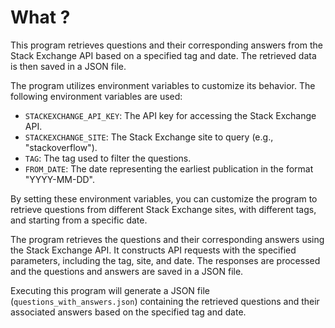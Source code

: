 # What ?

This program retrieves questions and their corresponding answers from the Stack Exchange API based on a specified tag and date. The retrieved data is then saved in a JSON file.

The program utilizes environment variables to customize its behavior. The following environment variables are used:

- `STACKEXCHANGE_API_KEY`: The API key for accessing the Stack Exchange API.
- `STACKEXCHANGE_SITE`: The Stack Exchange site to query (e.g., "stackoverflow").
- `TAG`: The tag used to filter the questions.
- `FROM_DATE`: The date representing the earliest publication in the format "YYYY-MM-DD".

By setting these environment variables, you can customize the program to retrieve questions from different Stack Exchange sites, with different tags, and starting from a specific date.

The program retrieves the questions and their corresponding answers using the Stack Exchange API. It constructs API requests with the specified parameters, including the tag, site, and date. The responses are processed and the questions and answers are saved in a JSON file.

Executing this program will generate a JSON file (`questions_with_answers.json`) containing the retrieved questions and their associated answers based on the specified tag and date.